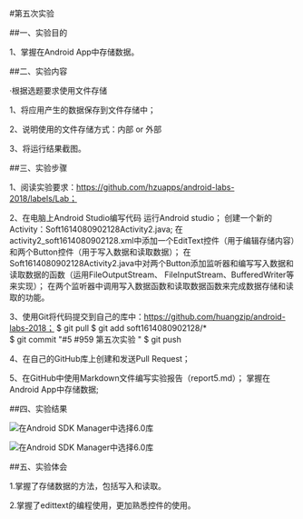 #第五次实验

##一、实验目的

1、掌握在Android App中存储数据。

##二、实验内容

·根据选题要求使用文件存储

1、将应用产生的数据保存到文件存储中；

2、说明使用的文件存储方式：内部 or 外部

3、将运行结果截图。

##三、实验步骤

1、阅读实验要求：https://github.com/hzuapps/android-labs-2018/labels/Lab；

2、在电脑上Android Studio编写代码
   运行Android studio；
   创建一个新的Activity：Soft1614080902128Activity2.java;
   在activity2_soft1614080902128.xml中添加一个EditText控件（用于编辑存储内容）和两个Button控件（用于写入数据和读取数据）；
   在Soft1614080902128Activity2.java中对两个Button添加监听器和编写写入数据和读取数据的函数（运用FileOutputStream、      FileInputStream、BufferedWriter等来实现）；
   在两个监听器中调用写入数据函数和读取数据函数来完成数据存储和读取的功能。
   
3、使用Git将代码提交到自己的库中：https://github.com/huangzip/android-labs-2018；
   $ git pull
   $ git add soft1614080902128/*  
   $ git commit "#5 #959 第五次实验 "
   $ git push
   
4、在自己的GitHub库上创建和发送Pull Request；

5、在GitHub中使用Markdown文件编写实验报告（report5.md）；
   掌握在Android App中存储数据; 
 
##四、实验结果

![在Android SDK Manager中选择6.0库](https://github.com/huangzip/android-labs-2018/blob/master/soft1614080902128/Act4.png"配置教育网下载代理")

![在Android SDK Manager中选择6.0库](https://github.com/huangzip/android-labs-2018/blob/master/soft1614080902128/Act5.png"配置教育网下载代理")


##五、实验体会

1.掌握了存储数据的方法，包括写入和读取。

2.掌握了edittext的编程使用，更加熟悉控件的使用。
